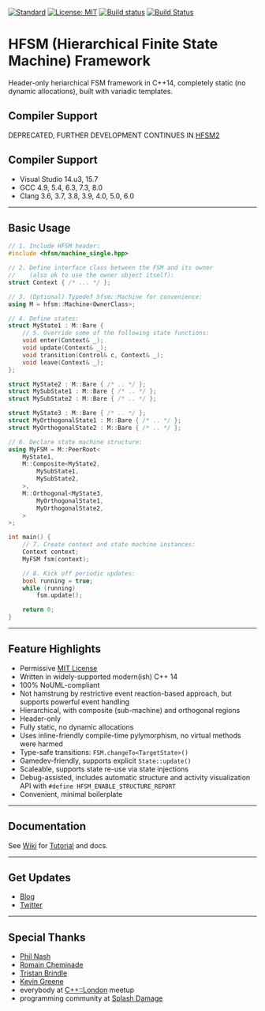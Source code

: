 [![Standard](https://img.shields.io/badge/c%2B%2B-14/17/20-blue.svg)](https://en.wikipedia.org/wiki/C%2B%2B#Standardization)
[![License: MIT](https://img.shields.io/badge/License-MIT-blue.svg)](https://opensource.org/licenses/MIT)
[![Build status](https://ci.appveyor.com/api/projects/status/49gona9jtghvvi6g?svg=true)](https://ci.appveyor.com/project/andrew-gresyk/hfsm)
[![Build Status](https://travis-ci.org/andrew-gresyk/HFSM.svg?branch=master)](https://travis-ci.org/andrew-gresyk/HFSM)

# HFSM (Hierarchical Finite State Machine) Framework

Header-only heriarchical FSM framework in C++14, completely static (no dynamic allocations), built with variadic templates.

## Compiler Support

DEPRECATED, FURTHER DEVELOPMENT CONTINUES IN [HFSM2](https://github.com/andrew-gresyk/HFSM2)

## Compiler Support

- Visual Studio 14.u3, 15.7
- GCC 4.9, 5.4, 6.3, 7.3, 8.0
- Clang 3.6, 3.7, 3.8, 3.9, 4.0, 5.0, 6.0

---

## Basic Usage

```cpp
// 1. Include HFSM header:
#include <hfsm/machine_single.hpp>

// 2. Define interface class between the FSM and its owner
//    (also ok to use the owner object itself):
struct Context { /* ... */ };

// 3. (Optional) Typedef hfsm::Machine for convenience:
using M = hfsm::Machine<OwnerClass>;

// 4. Define states:
struct MyState1 : M::Bare {
    // 5. Override some of the following state functions:
    void enter(Context& _);
    void update(Context& _);
    void transition(Control& c, Context& _);
    void leave(Context& _);
};

struct MyState2 : M::Bare { /* .. */ };
struct MySubState1 : M::Bare { /* .. */ };
struct MySubState2 : M::Bare { /* .. */ };

struct MyState3 : M::Bare { /* .. */ };
struct MyOrthogonalState1 : M::Bare { /* .. */ };
struct MyOrthogonalState2 : M::Bare { /* .. */ };

// 6. Declare state machine structure:
using MyFSM = M::PeerRoot<
    MyState1,
    M::Composite<MyState2,
        MySubState1,
        MySubState2,
    >,
    M::Orthogonal<MyState3,
        MyOrthogonalState1,
        MyOrthogonalState2,
    >
>;

int main() {
    // 7. Create context and state machine instances:
    Context context;
    MyFSM fsm(context);

    // 8. Kick off periodic updates:
    bool running = true;
    while (running)
        fsm.update();

    return 0;
}
```

---

## Feature Highlights

- Permissive [MIT License](LICENSE.md)
- Written in widely-supported modern(ish) C++ 14
- 100% NoUML-compliant
- Not hamstrung by restrictive event reaction-based approach, but supports powerful event handling
- Hierarchical, with composite (sub-machine) and orthogonal regions
- Header-only
- Fully static, no dynamic allocations
- Uses inline-friendly compile-time pylymorphism, no virtual methods were harmed
- Type-safe transitions: `FSM.changeTo<TargetState>()`
- Gamedev-friendly, supports explicit `State::update()`
- Scaleable, supports state re-use via state injections
- Debug-assisted, includes automatic structure and activity visualization API with `#define HFSM_ENABLE_STRUCTURE_REPORT`
- Convenient, minimal boilerplate

---

## Documentation

See [Wiki](../../wiki) for [Tutorial](../../wiki/Tutorial) and docs.

---

## Get Updates

- [Blog](https://andrew-gresyk.github.io/)
- [Twitter](https://www.twitter.com/andrew_gresyk)

---

## Special Thanks

- [Phil Nash](https://github.com/philsquared)
- [Romain Cheminade](https://github.com/romaincheminade)
- [Tristan Brindle](https://github.com/tcbrindle)
- [Kevin Greene](https://github.com/kgreenek)
- everybody at [C++::London](https://www.meetup.com/CppLondon/) meetup
- programming community at [Splash Damage](http://www.splashdamage.com/)